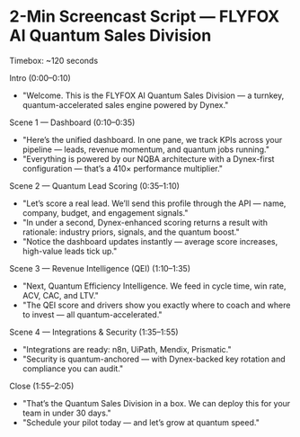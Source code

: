 # 2-Min Screencast Script — FLYFOX AI Quantum Sales Division

Timebox: ~120 seconds

Intro (0:00–0:10)
- "Welcome. This is the FLYFOX AI Quantum Sales Division — a turnkey, quantum-accelerated sales engine powered by Dynex."

Scene 1 — Dashboard (0:10–0:35)
- "Here’s the unified dashboard. In one pane, we track KPIs across your pipeline — leads, revenue momentum, and quantum jobs running."
- "Everything is powered by our NQBA architecture with a Dynex-first configuration — that’s a 410× performance multiplier."

Scene 2 — Quantum Lead Scoring (0:35–1:10)
- "Let’s score a real lead. We’ll send this profile through the API — name, company, budget, and engagement signals."
- "In under a second, Dynex-enhanced scoring returns a result with rationale: industry priors, signals, and the quantum boost."
- "Notice the dashboard updates instantly — average score increases, high-value leads tick up."

Scene 3 — Revenue Intelligence (QEI) (1:10–1:35)
- "Next, Quantum Efficiency Intelligence. We feed in cycle time, win rate, ACV, CAC, and LTV."
- "The QEI score and drivers show you exactly where to coach and where to invest — all quantum-accelerated."

Scene 4 — Integrations & Security (1:35–1:55)
- "Integrations are ready: n8n, UiPath, Mendix, Prismatic."
- "Security is quantum-anchored — with Dynex-backed key rotation and compliance you can audit."

Close (1:55–2:05)
- "That’s the Quantum Sales Division in a box. We can deploy this for your team in under 30 days."
- "Schedule your pilot today — and let’s grow at quantum speed."
